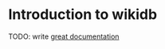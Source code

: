 # Introduction to wikidb

TODO: write [great documentation](http://jacobian.org/writing/great-documentation/what-to-write/)
